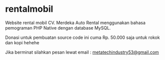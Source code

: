 # rentalmobil
Website rental mobil CV. Merdeka Auto Rental menggunakan bahasa pemograman PHP Native dengan database MySQL.

Donasi untuk pembuatan source code ini cuma Rp. 50.000 saja untuk rokok dan kopi hehehe

Jika berminat silahkan pesan lewat email : metatechindustry53@gmail.com
